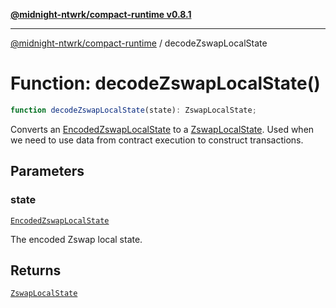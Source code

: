 [**@midnight-ntwrk/compact-runtime v0.8.1**](../README.md)

***

[@midnight-ntwrk/compact-runtime](../globals.md) / decodeZswapLocalState

# Function: decodeZswapLocalState()

```ts
function decodeZswapLocalState(state): ZswapLocalState;
```

Converts an [EncodedZswapLocalState](../interfaces/EncodedZswapLocalState.md) to a [ZswapLocalState](../interfaces/ZswapLocalState.md). Used when we need to use data from contract
execution to construct transactions.

## Parameters

### state

[`EncodedZswapLocalState`](../interfaces/EncodedZswapLocalState.md)

The encoded Zswap local state.

## Returns

[`ZswapLocalState`](../interfaces/ZswapLocalState.md)
